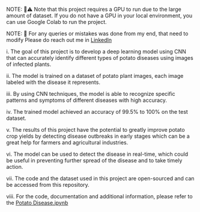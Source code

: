 NOTE:  📌⚠️ Note that this project requires a GPU to run due to the large amount of dataset. If you do not have a GPU in your local environment, you can use Google Colab to run the project.

NOTE: 📌  For any queries or mistakes was done from my end, that need to modify Please do reach out me in [LinkedIn](https://www.linkedin.com/in/basavaraj-n-hirebidari-94982b1a9)


i.	The goal of this project is to develop a deep learning model using CNN that can accurately identify different types of potato diseases using images of infected plants.

ii.	The model is trained on a dataset of potato plant images, each image labeled with the disease it represents.

iii.	By using CNN techniques, the model is able to recognize specific patterns and symptoms of different diseases with high accuracy.

iv.	The trained model achieved an accuracy of 99.5% to 100% on the test dataset.

v.	The results of this project have the potential to greatly improve potato crop yields by detecting disease outbreaks in early stages which can be a great help for farmers and agricultural industries.

vi.	The model can be used to detect the disease in real-time, which could be useful in preventing further spread of the disease and to take timely action.

vii.	The code and the dataset used in this project are open-sourced and can be accessed from this repository.

viii.	For the code, documentation and additional information, please refer to the [Potato Disease.ipynb](https://github.com/nhBasavaraj/nhBasavaraj/blob/main/Potato%20Disease/DS_DL_Potato_project.ipynb)


